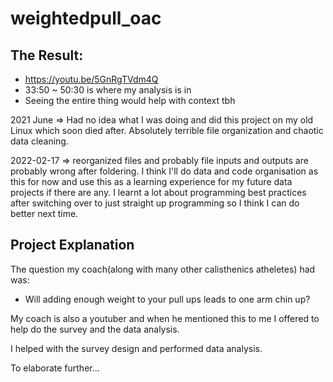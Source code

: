 # weightedpull_oac

## The Result:

- https://youtu.be/5GnRgTVdm4Q
- 33:50 ~ 50:30 is where my analysis is in
- Seeing the entire thing would help with context tbh

2021 June => Had no idea what I was doing and did this project on my old Linux which soon died after. Absolutely terrible file organization and chaotic data cleaning.

2022-02-17 => reorganized files and probably file inputs and outputs are probably wrong after foldering. I think I'll do data and code organisation as this for now and use this as a learning experience for my future data projects if there are any. I learnt a lot about programming best practices after switching over to just straight up programming so I think I can do better next time.

## Project Explanation

The question my coach(along with many other calisthenics atheletes) had was:

- Will adding enough weight to your pull ups leads to one arm chin up?

My coach is also a youtuber and when he mentioned this to me I offered to help do the survey and the data analysis.

I helped with the survey design and performed data analysis.

To elaborate further...
